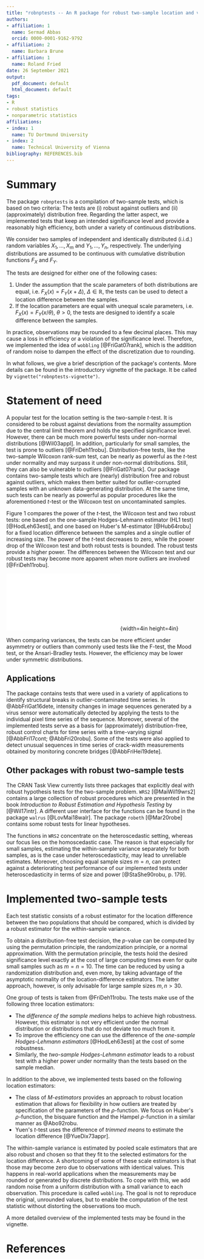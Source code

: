 ```yaml
---
title: "robnptests -- An R package for robust two-sample location and variability tests"
authors:
- affiliation: 1
  name: Sermad Abbas
  orcid: 0000-0001-9162-9792
- affiliation: 2
  name: Barbara Brune
- affiliation: 1
  name: Roland Fried
date: 26 September 2021
output:
  pdf_document: default
  html_document: default
tags:
- R
- robust statistics
- nonparametric statistics
affiliations:
- index: 1
  name: TU Dortmund University
- index: 2
  name: Technical University of Vienna
bibliography: REFERENCES.bib
---
```




# Summary
The package `robnptests` is a compilation of two-sample tests, which is based on two criteria: The tests are (i) robust against outliers and (ii) (approximately) distribution free. 
Regarding the latter aspect, we implemented tests that keep an intended significance level and provide a reasonably high efficiency, both  under a variety of continuous distributions.

We consider two samples of independent and identically distributed (i.i.d.) random variables $X_1, ..., X_m$ and $Y_1, ..., Y_n$, respectively. 
The underlying distributions are assumed to be continuous with cumulative distribution functions $F_X$ and $F_Y$.

The tests are designed for either one of the following cases:

1. Under the assumption that the scale parameters of both distributions are equal, i.e. $F_X(x) = F_Y(x + \Delta)$, $\Delta \in \mathbb{R}$, the tests can be used to detect a location difference between the samples.
2. If the location parameters are equal with unequal scale parameters, i.e. $F_X(x) = F_Y(x/\theta)$, $\theta > 0$, the tests are designed to identify a scale difference between the samples.

In practice, observations may be rounded to a few decimal places.
This may cause a loss in efficiency or a violation of the significance level.
Therefore, we implemented the idea of `wobbling` [@FriGat07rank], which is the addition of random noise to dampen the effect of the discretization due to rounding.

In what follows, we give a brief description of the package's contents.
More details can be found in the introductory vignette of the package. It be called by `vignette("robnptests-vignette")`.

# Statement of need
A popular test for the location setting is the two-sample $t$-test.
It is considered to be robust against deviations from the normality assumption due to the central limit theorem and holds the specified significance level.
However, there can be much more powerful tests under non-normal distributions [@Wil03appl].
In addition, particularly for small samples, the test is prone to outliers [@FriDeh11robu].
Distribution-free tests, like the two-sample Wilcoxon rank-sum test, can be nearly as powerful as the $t$-test under normality and may surpass it under non-normal distributions.
Still, they can also be vulnerable to outliers [@FriGat07rank].
Our package contains two-sample tests which are (nearly) distribution free and robust against outliers, which makes them better suited for outlier-corrupted samples with an unknown data-generating distribution.
At the same time, such tests can be nearly as powerful as popular procedures like the aforementioned $t$-test or the Wilcoxon test on uncontaminated samples.

Figure 1 compares the power of the $t$-test, the Wilcoxon test and two robust tests: one based on the one-sample Hodges-Lehmann estimator (HL1 test) [@HodLeh63esti], and one based on Huber's M-estimator [@Hub64robu] for a fixed location difference between the samples and a single outlier of increasing size.
The power of the $t$-test decreases to zero, while the power drop of the Wilcoxon test and both robust tests is bounded. The robust tests provide a higher power.
The differences between the Wilcoxon test and our robust tests may become more apparent when more outliers are involved [@FriDeh11robu].
  
![Power of the two-sample $t$-test, the Wilcoxon rank sum test and a robust test based on the one-sample Hodges-Lehmann estimator on two samples of size $m = n = 10$ from two normal distributions with a location difference of $\Delta = 2$ and a single outlier of increasing size.](img/fig1_-_power_under_outliers.pdf){width=4in height=4in}


When comparing variances, the tests can be more efficient under asymmetry or outliers than commonly used tests like the F-test, the Mood test, or the Ansari-Bradley tests.
However, the efficiency may be lower under symmetric distributions.


## Applications

The package contains tests that were used in a variety of applications to identify structural breaks in outlier-contaminated time series.
In @AbbFriGat16dete, intensity changes in image sequences generated by a virus sensor were automatically detected by applying the tests to the individual pixel time series of the sequence.
Moreover, several of the implemented tests serve as a basis for (approximately) distribution-free, robust control charts for time series with a time-varying signal [@AbbFri17cont; @AbbFri20robu].
Some of the tests were also applied to detect unusual sequences in time series of crack-width measurements obtained by monitoring concrete bridges [@AbbFriHei19dete].

## Other packages with robust two-sample tests

The CRAN Task View currently lists three packages that explicitly deal with robust hypothesis tests for the two-sample problem.
`WRS2` [@MaiWil19wrs2] contains a large collection of robust procedures which are presented in the book *Introduction to Robust Estimation and Hypothesis Testing* by [@Wil17intr]. A different user interface for the functions can be found in the package `walrus` [@LovMai18walr]. The package `robeth` [@Mar20robe] contains some robust tests for linear hypotheses.

The functions in `WRS2` concentrate on the heteroscedastic setting, whereas our focus lies on the homoscedastic case.
The reason is that especially for small samples, estimating the within-sample variance separately for both samples, as is the case under heteroscedasticity, may lead to unreliable estimates.
Moreover, choosing equal sample sizes $m = n$, can protect against a deteriorating test performance of our implemented tests under heteroscedasticity in terms of size and power [@StaShe90robu, p. 179]. 


# Implemented two-sample tests

Each test statistic consists of a robust estimator for the location difference between the two populations that should be compared, which is divided by a robust estimator for the within-sample variance. 

To obtain a distribution-free test decision, the $p$-value can be computed by using the permutation principle, the randomization principle, or a normal approximation.
With the permutation principle, the tests hold the desired significance level exactly at the cost of large computing times even for quite small samples such as $m = n = 10$.
The time can be reduced by using a randomization distribution and, even more, by taking advantage of the asymptotic normality of the location-difference estimators.
The latter approach, however, is only advisable for large sample sizes $m, n > 30$.

One group of tests is taken from @FriDeh11robu. 
The tests make use of the following three location estimators:

* The _difference of the sample medians_ helps to achieve high robustness. However, this estimator is not very efficient under the normal distribution or distributions that do not deviate too much from it.
* To improve the efficiency one can use the difference of the _one-sample Hodges-Lehmann estimators_ [@HodLeh63esti] at the cost of some robustness.
* Similarly, the _two-sample Hodges-Lehmann estimator_ leads to a robust test with a higher power under normality than the tests based on the sample median.

In addition to the above, we implemented tests based on the following location estimators:

* The class of _M-estimators_ provides an approach to robust location estimation that allows for flexibility in how outliers are treated by specification of the parameters of the $\rho$-function. We focus on Huber's $\rho$-function, the bisquare function and the Hampel $\rho$-function in a similar manner as @Abo92robu.
* Yuen's $t$-test uses the difference of _trimmed means_ to estimate the location difference [@YueDix73appr].

The within-sample variance is estimated by pooled scale estimators that are also robust and chosen so that they fit to the selected estimators for the location difference. A shortcoming of some of these scale estimators is that those may become zero due to observations with identical values.
This happens in real-world applications when the measurements may be rounded or generated by discrete distributions. 
To cope with this, we add random noise from a uniform distribution with a small variance to each observation. This procedure is called `wobbling`. 
The goal is not to reproduce the original, unrounded values, but to enable the computation of the test statistic without distorting the observations too much.

A more detailed overview of the implemented tests may be found in the vignette.

# References
